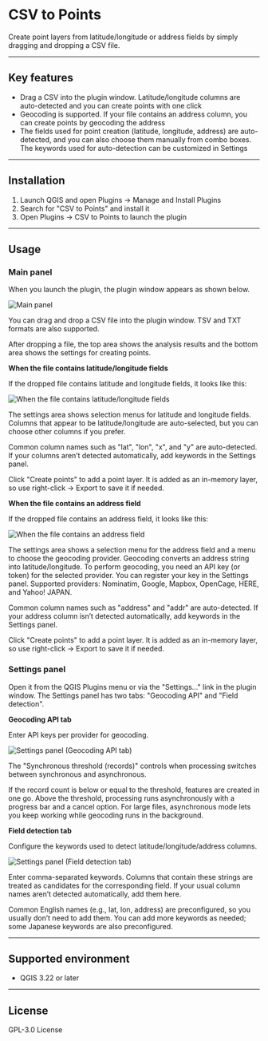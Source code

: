 # CSV to Points
Create point layers from latitude/longitude or address fields by simply dragging and dropping a CSV file.

---

## Key features

- Drag a CSV into the plugin window. Latitude/longitude columns are auto-detected and you can create points with one click
- Geocoding is supported. If your file contains an address column, you can create points by geocoding the address
- The fields used for point creation (latitude, longitude, address) are auto-detected, and you can also choose them manually from combo boxes. The keywords used for auto-detection can be customized in Settings

---

## Installation

1. Launch QGIS and open Plugins → Manage and Install Plugins  
2. Search for "CSV to Points" and install it  
3. Open Plugins → CSV to Points to launch the plugin

---

## Usage

### Main panel

When you launch the plugin, the plugin window appears as shown below.

![Main panel](./docs/images/en/main_panel.png)

You can drag and drop a CSV file into the plugin window. TSV and TXT formats are also supported.

After dropping a file, the top area shows the analysis results and the bottom area shows the settings for creating points.

**When the file contains latitude/longitude fields**

If the dropped file contains latitude and longitude fields, it looks like this:

![When the file contains latitude/longitude fields](./docs/images/en/latlon_mode.png)

The settings area shows selection menus for latitude and longitude fields.
Columns that appear to be latitude/longitude are auto-selected, but you can choose other columns if you prefer.

Common column names such as "lat", "lon", "x", and "y" are auto-detected.
If your columns aren’t detected automatically, add keywords in the Settings panel.

Click "Create points" to add a point layer.
It is added as an in-memory layer, so use right-click → Export to save it if needed.

**When the file contains an address field**

If the dropped file contains an address field, it looks like this:

![When the file contains an address field](./docs/images/en/geocoding_mode.png)

The settings area shows a selection menu for the address field and a menu to choose the geocoding provider.
Geocoding converts an address string into latitude/longitude.
To perform geocoding, you need an API key (or token) for the selected provider.
You can register your key in the Settings panel.
Supported providers: Nominatim, Google, Mapbox, OpenCage, HERE, and Yahoo! JAPAN.

Common column names such as "address" and "addr" are auto-detected.
If your address column isn’t detected automatically, add keywords in the Settings panel.

Click "Create points" to add a point layer.
It is added as an in-memory layer, so use right-click → Export to save it if needed.

### Settings panel

Open it from the QGIS Plugins menu or via the "Settings…" link in the plugin window.
The Settings panel has two tabs: "Geocoding API" and "Field detection".

**Geocoding API tab**

Enter API keys per provider for geocoding.

![Settings panel (Geocoding API tab)](./docs/images/en/setting_panel_geocoding.png)

The "Synchronous threshold (records)" controls when processing switches between synchronous and asynchronous.

If the record count is below or equal to the threshold, features are created in one go. Above the threshold, processing runs asynchronously with a progress bar and a cancel option.
For large files, asynchronous mode lets you keep working while geocoding runs in the background.

**Field detection tab**

Configure the keywords used to detect latitude/longitude/address columns.

![Settings panel (Field detection tab)](./docs/images/en/setting_panel_field_detection.png)

Enter comma-separated keywords. Columns that contain these strings are treated as candidates for the corresponding field.
If your usual column names aren’t detected automatically, add them here.

Common English names (e.g., lat, lon, address) are preconfigured, so you usually don’t need to add them.
You can add more keywords as needed; some Japanese keywords are also preconfigured.

---

## Supported environment

- QGIS 3.22 or later

---

## License

GPL-3.0 License
